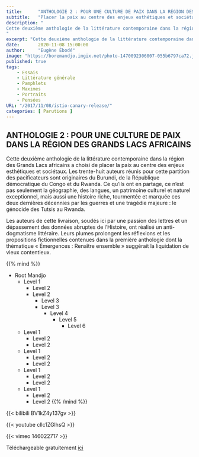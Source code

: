 ```yaml
---
title:      "ANTHOLOGIE 2 : POUR UNE CULTURE DE PAIX DANS LA RÉGION DES GRANDS LACS AFRICAINS "
subtitle:   "Placer la paix au centre des enjeux esthétiques et sociétaux"
description: "
Cette deuxième anthologie de la littérature contemporaine dans la région des Grands Lacs africains a choisi de placer la paix au centre des enjeux esthétiques et sociétaux. Les trente-huit auteurs réunis pour cette partition des pacificateurs sont originaires du Burundi, de la République démocratique du Congo et du Rwanda. Ce qu’ils ont en partage, ce n’est pas seulement la géographie, des langues, un patrimoine culturel et naturel exceptionnel, mais aussi une histoire riche, tourmentée et marquée ces deux dernières décennies par les guerres et une tragédie majeure : le génocide des Tutsis au Rwanda
"
excerpt: "Cette deuxième anthologie de la littérature contemporaine dans la région des Grands Lacs africains a choisi de placer la paix au centre des enjeux esthétiques et sociétaux"
date:       2020-11-08 15:00:00
author:     "Eugène Ébodé"
image: "https://boremandjo.imgix.net/photo-1470092306007-055b6797ca72.jpg"
published: true
tags:
    - Essais
    - Littérature générale
    - Pamphlets
    - Maximes
    - Portraits
    - Pensées
URL: "/2017/11/08/istio-canary-release/"
categories: [ Parutions ]
---
```


##  ANTHOLOGIE 2 : POUR UNE CULTURE DE PAIX DANS LA RÉGION DES GRANDS LACS AFRICAINS 

Cette deuxième anthologie de la littérature contemporaine dans la région des Grands Lacs africains a choisi de placer la paix au centre des enjeux esthétiques et sociétaux. Les trente-huit auteurs réunis pour cette partition des pacificateurs sont originaires du Burundi, de la République démocratique du Congo et du Rwanda. Ce qu’ils ont en partage, ce n’est pas seulement la géographie, des langues, un patrimoine culturel et naturel exceptionnel, mais aussi une histoire riche, tourmentée et marquée ces deux dernières décennies par les guerres et une tragédie majeure : le génocide des Tutsis au Rwanda.

Les auteurs de cette livraison, soudés ici par une passion des lettres et un dépassement des données abruptes de l’Histoire, ont réalisé un anti-dogmatisme littéraire. Leurs plumes prolongent les réflexions et les propositions fictionnelles contenues dans la première anthologie dont la thématique « Émergences : Renaître ensemble » suggérait la liquidation de vieux contentieux.

{{% mind %}}
- Root Mandjo
    - Level 1
        - Level 2
        - Level 2
            - Level 3
            - Level 3
                - Level 4
                    - Level 5
                        - Level 6
    - Level 1
        - Level 2
        - Level 2
     - Level 1
        - Level 2
        - Level 2
     - Level 1
        - Level 2
        - Level 2
     - Level 1
        - Level 2
        - Level 2
{{% /mind %}}

{{< bilibili BV1kZ4y137gv >}}

{{< youtube cllc1ZGlhsQ >}}

{{< vimeo 146022717 >}}

Téléchargeable gratuitement [ici](https://lacroiseedeschemins.ma/produit/pour-une-culture-de-paix-dans-la-region-des-grands-lacs-africainsanthologie-2plateforme-des-ecrivains-des-grands-lacs-africains/)<BR>

